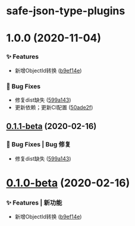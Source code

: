# safe-json-type-plugins

# 1.0.0 (2020-11-04)


### ✨ Features

* 新增ObjectId转换 ([b9ef14e](https://github.com/CaoMeiYouRen/safe-json-type-plugin-objectid/commit/b9ef14e))


### 🐛 Bug Fixes

* 修复dist缺失 ([599a143](https://github.com/CaoMeiYouRen/safe-json-type-plugin-objectid/commit/599a143))
* 更新依赖；更新CI配置 ([50ade2f](https://github.com/CaoMeiYouRen/safe-json-type-plugin-objectid/commit/50ade2f))

## [0.1.1-beta](https://github.com/CaoMeiYouRen/safe-json-type-plugin-objectid/compare/v0.1.0-beta...v0.1.1-beta) (2020-02-16)


### 🐛 Bug Fixes | Bug 修复

* 修复dist缺失 ([599a143](https://github.com/CaoMeiYouRen/safe-json-type-plugin-objectid/commit/599a143))



# [0.1.0-beta](https://github.com/CaoMeiYouRen/safe-json-type-plugin-objectid/compare/b9ef14e...v0.1.0-beta) (2020-02-16)


### ✨ Features | 新功能

* 新增ObjectId转换 ([b9ef14e](https://github.com/CaoMeiYouRen/safe-json-type-plugin-objectid/commit/b9ef14e))
